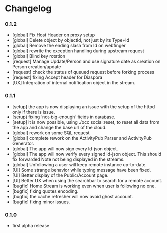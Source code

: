 # Changelog


### 0.1.2

- [global] Fix Host Header on proxy setup
- [global] Delete object by objectId, not just by its Type+Id
- [global] Remove the ending slash from Id on webfinger
- [global] rewrite the exception handling during upstream request
- [global] Blind key rotation
- [request] Manage Update/Person and use signature date as creation on Person creation/update
- [request] check the status of queued request before forking process
- [request] fixing Accept header for Diaspora
- [UX] Integration of internal notification object in the stream.


### 0.1.1

- [setup] the app is now displaying an issue with the setup of the httpd only if there is issue.
- [setup] fixing 'not-big-enough' fields in database.
- [setup] it is now possible, using ./occ social:reset, to reset all data from the app and change the base url of the cloud.
- [global] rework on some SQL request
- [global] complete rework on the ActivityPub Parser and ActivityPub Generator.
- [global] The app will now sign every ld-json object. 
- [global] The app will now verify every signed ld-json object. This should fix forwarded Note not being displayed in the streams.
- [global] Unfollowing a user will keep remote instance up-to-date.
- [UI] Some strange behavior while typing message have been fixed.
- [UI] Better display of the Public/Account page.
- [UI] Better UX when using the searchbar to search for a remote account. 
- [bugfix] Home Stream is working even when user is following no one.
- [bugfix] fixing quotes encoding.
- [bugfix] the cache refresher will now avoid ghost account.
- [bugfix] fixing minor issues.



### 0.1.0

- first alpha release
